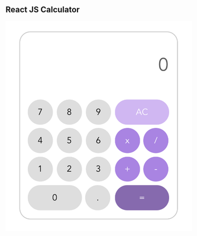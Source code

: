 ## React JS Calculator

<img src='Screenshot.jpg' title='Screenshot' width='700' alt='Screenshot' />
